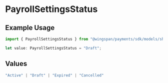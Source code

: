 # PayrollSettingsStatus

## Example Usage

```typescript
import { PayrollSettingsStatus } from "@wingspan/payments/sdk/models/shared";

let value: PayrollSettingsStatus = "Draft";
```

## Values

```typescript
"Active" | "Draft" | "Expired" | "Cancelled"
```